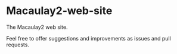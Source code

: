 Macaulay2-web-site
==================

The Macaulay2 web site.

Feel free to offer suggestions and improvements as issues and pull requests.

